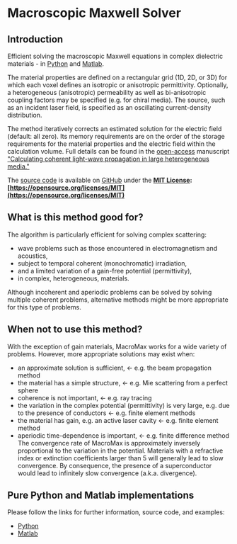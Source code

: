 # Macroscopic Maxwell Solver

## Introduction
Efficient solving the macroscopic Maxwell equations in complex dielectric materials - in [Python](python) and [Matlab](matlab).

The material properties are defined on a rectangular grid (1D, 2D, or 3D) for which each voxel defines an isotropic or anisotropic permittivity. Optionally, a heterogeneous (anisotropic) permeability as well as bi-anisotropic coupling factors may be specified (e.g. for chiral media). The source, such as an incident laser field, is specified as an oscillating current-density distribution.

The method iteratively corrects an estimated solution for the electric field (default: all zero). Its memory requirements are on the order of the storage requirements for the material properties and the electric field within the calculation volume. Full details can be found in the [open-access](https://doi.org/10.1364/OE.27.011946) manuscript ["Calculating coherent light-wave propagation in large heterogeneous media."](https://doi.org/10.1364/OE.27.011946)

The [source code](https://github.com/tttom/MacroMax) is available on [GitHub](https://github.com/tttom/MacroMax) under the
**[MIT License](https://opensource.org/licenses/MIT): [https://opensource.org/licenses/MIT](https://opensource.org/licenses/MIT)**

## What is this method good for?
The algorithm is particularly efficient for solving complex scattering:
* wave problems such as those encountered in electromagnetism and acoustics,
* subject to temporal coherent (monochromatic) irradiation,
* and a limited variation of a gain-free potential (permittivity),
* in complex, heterogeneous, materials.

Although incoherent and aperiodic problems can be solved by solving multiple coherent problems,
alternative methods might be more appropriate for this type of problems.

## When not to use this method?
With the exception of gain materials, MacroMax works for a wide variety of problems. However, more appropriate solutions may exist when:
* an approximate solution is sufficient, &larr; e.g. the beam propagation method
* the material has a simple structure, &larr; e.g. Mie scattering from a perfect sphere
* coherence is not important, &larr; e.g. ray tracing
* the variation in the complex potential (permittivity) is very large, e.g. due to the presence of conductors &larr; e.g. finite element methods
* the material has gain, e.g. an active laser cavity &larr; e.g. finite element method
* aperiodic time-dependence is important, &larr; e.g. finite difference method
The convergence rate of MacroMax is approximately inversely proportional to the variation in the potential. Materials with a refractive index or extinction coefficients larger than 5 will generally lead to slow convergence. By consequence, the presence of a superconductor would lead to infinitely slow convergence (a.k.a. divergence).

## Pure Python and Matlab implementations
Please follow the links for further information, source code, and examples:
* [Python](python)
* [Matlab](matlab)